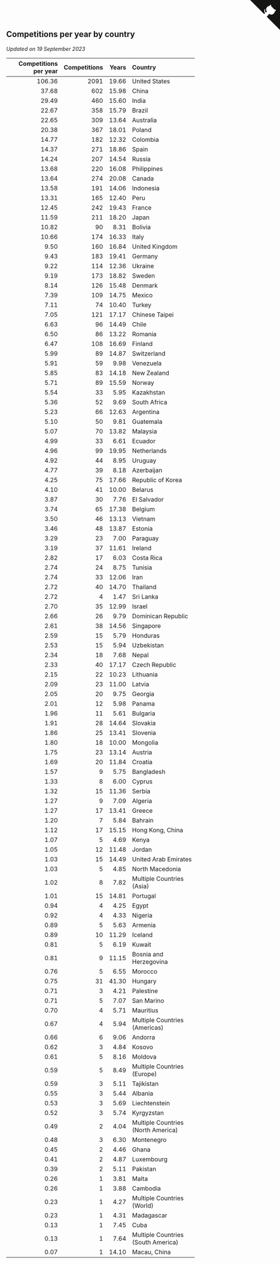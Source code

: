 ## Competitions per year by country

*Updated on 19 September 2023*

| Competitions per year | Competitions | Years | Country |
| ---: | ---: | ---: | :--- |
| 106.36 | 2091 | 19.66 | United States |
| 37.68 | 602 | 15.98 | China |
| 29.49 | 460 | 15.60 | India |
| 22.67 | 358 | 15.79 | Brazil |
| 22.65 | 309 | 13.64 | Australia |
| 20.38 | 367 | 18.01 | Poland |
| 14.77 | 182 | 12.32 | Colombia |
| 14.37 | 271 | 18.86 | Spain |
| 14.24 | 207 | 14.54 | Russia |
| 13.68 | 220 | 16.08 | Philippines |
| 13.64 | 274 | 20.08 | Canada |
| 13.58 | 191 | 14.06 | Indonesia |
| 13.31 | 165 | 12.40 | Peru |
| 12.45 | 242 | 19.43 | France |
| 11.59 | 211 | 18.20 | Japan |
| 10.82 | 90 | 8.31 | Bolivia |
| 10.66 | 174 | 16.33 | Italy |
| 9.50 | 160 | 16.84 | United Kingdom |
| 9.43 | 183 | 19.41 | Germany |
| 9.22 | 114 | 12.36 | Ukraine |
| 9.19 | 173 | 18.82 | Sweden |
| 8.14 | 126 | 15.48 | Denmark |
| 7.39 | 109 | 14.75 | Mexico |
| 7.11 | 74 | 10.40 | Turkey |
| 7.05 | 121 | 17.17 | Chinese Taipei |
| 6.63 | 96 | 14.49 | Chile |
| 6.50 | 86 | 13.22 | Romania |
| 6.47 | 108 | 16.69 | Finland |
| 5.99 | 89 | 14.87 | Switzerland |
| 5.91 | 59 | 9.98 | Venezuela |
| 5.85 | 83 | 14.18 | New Zealand |
| 5.71 | 89 | 15.59 | Norway |
| 5.54 | 33 | 5.95 | Kazakhstan |
| 5.36 | 52 | 9.69 | South Africa |
| 5.23 | 66 | 12.63 | Argentina |
| 5.10 | 50 | 9.81 | Guatemala |
| 5.07 | 70 | 13.82 | Malaysia |
| 4.99 | 33 | 6.61 | Ecuador |
| 4.96 | 99 | 19.95 | Netherlands |
| 4.92 | 44 | 8.95 | Uruguay |
| 4.77 | 39 | 8.18 | Azerbaijan |
| 4.25 | 75 | 17.66 | Republic of Korea |
| 4.10 | 41 | 10.00 | Belarus |
| 3.87 | 30 | 7.76 | El Salvador |
| 3.74 | 65 | 17.38 | Belgium |
| 3.50 | 46 | 13.13 | Vietnam |
| 3.46 | 48 | 13.87 | Estonia |
| 3.29 | 23 | 7.00 | Paraguay |
| 3.19 | 37 | 11.61 | Ireland |
| 2.82 | 17 | 6.03 | Costa Rica |
| 2.74 | 24 | 8.75 | Tunisia |
| 2.74 | 33 | 12.06 | Iran |
| 2.72 | 40 | 14.70 | Thailand |
| 2.72 | 4 | 1.47 | Sri Lanka |
| 2.70 | 35 | 12.99 | Israel |
| 2.66 | 26 | 9.79 | Dominican Republic |
| 2.61 | 38 | 14.56 | Singapore |
| 2.59 | 15 | 5.79 | Honduras |
| 2.53 | 15 | 5.94 | Uzbekistan |
| 2.34 | 18 | 7.68 | Nepal |
| 2.33 | 40 | 17.17 | Czech Republic |
| 2.15 | 22 | 10.23 | Lithuania |
| 2.09 | 23 | 11.00 | Latvia |
| 2.05 | 20 | 9.75 | Georgia |
| 2.01 | 12 | 5.98 | Panama |
| 1.96 | 11 | 5.61 | Bulgaria |
| 1.91 | 28 | 14.64 | Slovakia |
| 1.86 | 25 | 13.41 | Slovenia |
| 1.80 | 18 | 10.00 | Mongolia |
| 1.75 | 23 | 13.14 | Austria |
| 1.69 | 20 | 11.84 | Croatia |
| 1.57 | 9 | 5.75 | Bangladesh |
| 1.33 | 8 | 6.00 | Cyprus |
| 1.32 | 15 | 11.36 | Serbia |
| 1.27 | 9 | 7.09 | Algeria |
| 1.27 | 17 | 13.41 | Greece |
| 1.20 | 7 | 5.84 | Bahrain |
| 1.12 | 17 | 15.15 | Hong Kong, China |
| 1.07 | 5 | 4.69 | Kenya |
| 1.05 | 12 | 11.48 | Jordan |
| 1.03 | 15 | 14.49 | United Arab Emirates |
| 1.03 | 5 | 4.85 | North Macedonia |
| 1.02 | 8 | 7.82 | Multiple Countries (Asia) |
| 1.01 | 15 | 14.81 | Portugal |
| 0.94 | 4 | 4.25 | Egypt |
| 0.92 | 4 | 4.33 | Nigeria |
| 0.89 | 5 | 5.63 | Armenia |
| 0.89 | 10 | 11.29 | Iceland |
| 0.81 | 5 | 6.19 | Kuwait |
| 0.81 | 9 | 11.15 | Bosnia and Herzegovina |
| 0.76 | 5 | 6.55 | Morocco |
| 0.75 | 31 | 41.30 | Hungary |
| 0.71 | 3 | 4.21 | Palestine |
| 0.71 | 5 | 7.07 | San Marino |
| 0.70 | 4 | 5.71 | Mauritius |
| 0.67 | 4 | 5.94 | Multiple Countries (Americas) |
| 0.66 | 6 | 9.06 | Andorra |
| 0.62 | 3 | 4.84 | Kosovo |
| 0.61 | 5 | 8.16 | Moldova |
| 0.59 | 5 | 8.49 | Multiple Countries (Europe) |
| 0.59 | 3 | 5.11 | Tajikistan |
| 0.55 | 3 | 5.44 | Albania |
| 0.53 | 3 | 5.69 | Liechtenstein |
| 0.52 | 3 | 5.74 | Kyrgyzstan |
| 0.49 | 2 | 4.04 | Multiple Countries (North America) |
| 0.48 | 3 | 6.30 | Montenegro |
| 0.45 | 2 | 4.46 | Ghana |
| 0.41 | 2 | 4.87 | Luxembourg |
| 0.39 | 2 | 5.11 | Pakistan |
| 0.26 | 1 | 3.81 | Malta |
| 0.26 | 1 | 3.88 | Cambodia |
| 0.23 | 1 | 4.27 | Multiple Countries (World) |
| 0.23 | 1 | 4.31 | Madagascar |
| 0.13 | 1 | 7.45 | Cuba |
| 0.13 | 1 | 7.64 | Multiple Countries (South America) |
| 0.07 | 1 | 14.10 | Macau, China |


<a href="https://github.com/jonatanklosko/wca_statistics" class="github-corner" aria-label="View source on Github"><svg width="80" height="80" viewBox="0 0 250 250" style="fill:#151513; color:#fff; position: absolute; top: 0; border: 0; right: 0;" aria-hidden="true"><path d="M0,0 L115,115 L130,115 L142,142 L250,250 L250,0 Z"></path><path d="M128.3,109.0 C113.8,99.7 119.0,89.6 119.0,89.6 C122.0,82.7 120.5,78.6 120.5,78.6 C119.2,72.0 123.4,76.3 123.4,76.3 C127.3,80.9 125.5,87.3 125.5,87.3 C122.9,97.6 130.6,101.9 134.4,103.2" fill="currentColor" style="transform-origin: 130px 106px;" class="octo-arm"></path><path d="M115.0,115.0 C114.9,115.1 118.7,116.5 119.8,115.4 L133.7,101.6 C136.9,99.2 139.9,98.4 142.2,98.6 C133.8,88.0 127.5,74.4 143.8,58.0 C148.5,53.4 154.0,51.2 159.7,51.0 C160.3,49.4 163.2,43.6 171.4,40.1 C171.4,40.1 176.1,42.5 178.8,56.2 C183.1,58.6 187.2,61.8 190.9,65.4 C194.5,69.0 197.7,73.2 200.1,77.6 C213.8,80.2 216.3,84.9 216.3,84.9 C212.7,93.1 206.9,96.0 205.4,96.6 C205.1,102.4 203.0,107.8 198.3,112.5 C181.9,128.9 168.3,122.5 157.7,114.1 C157.9,116.9 156.7,120.9 152.7,124.9 L141.0,136.5 C139.8,137.7 141.6,141.9 141.8,141.8 Z" fill="currentColor" class="octo-body"></path></svg></a><style>.github-corner:hover .octo-arm{animation:octocat-wave 560ms ease-in-out}@keyframes octocat-wave{0%,100%{transform:rotate(0)}20%,60%{transform:rotate(-25deg)}40%,80%{transform:rotate(10deg)}}@media (max-width:500px){.github-corner:hover .octo-arm{animation:none}.github-corner .octo-arm{animation:octocat-wave 560ms ease-in-out}}</style>
